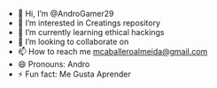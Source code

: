 - 👋 Hi, I’m @AndroGamer29
- 👀 I’m interested in Creatings repository
- 🌱 I’m currently learning ethical hackings
- 💞️ I’m looking to collaborate on 
- 📫 How to reach me mcaballeroalmeida@gmail.com
- 😄 Pronouns: Andro
- ⚡ Fun fact: Me Gusta Aprender 

<!---
AndroGamer29/AndroGamer29 is a ✨ special ✨ repository because its `README.md` (this file) appears on your GitHub profile.
You can click the Preview link to take a look at your changes.
--->
